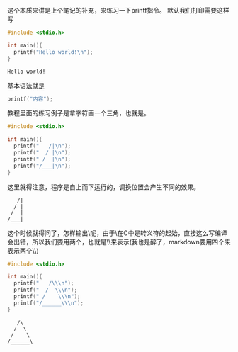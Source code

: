 这个本质来讲是上个笔记的补充，来练习一下printf指令。
默认我们打印需要这样写

``` c 
#include <stdio.h>

int main(){
  printf("Hello world!\n");
}
```
``` 输出
Hello world!
```

基本语法就是
``` c
printf("内容");
```

教程里面的练习例子是拿字符画一个三角，也就是。

``` c 
#include <stdio.h>

int main(){
  printf("   /|\n");
  printf("  / |\n");
  printf(" /  |\n");
  printf("/___|\n");
}
```

这里就得注意，程序是自上而下运行的，调换位置会产生不同的效果。

``` output
   /|
  / |
 /  |
/___|
```

这个时候就得问了，怎样输出\呢，由于\在C中是转义符的起始，直接这么写编译会出错，所以我们要用两个，也就是\\\\来表示\(我也是醉了，markdown要用四个来表示两个\\\\)

``` c
#include <stdio.h>

int main(){
  printf("   /\\\n");
  printf("  /  \\\n");
  printf(" /    \\\n");
  printf("/______\\\n");
}
```

``` output
   /\
  /  \
 /    \
/______\
```
